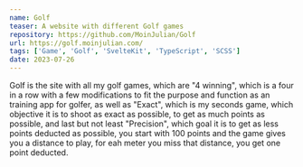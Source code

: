 ```yaml
---
name: Golf
teaser: A website with different Golf games
repository: https://github.com/MoinJulian/Golf
url: https://golf.moinjulian.com/
tags: ['Game', 'Golf', 'SvelteKit', 'TypeScript', 'SCSS']
date: 2023-07-26
---
```


Golf is the site with all my golf games, which are "4 winning", which is a four in a row with a few modifications to fit the purpose and function as an training app for golfer, as well as "Exact", which is my seconds game, which objective it is to shoot as exact as possible, to get as much points as possible, and last but not least "Precision", which goal it is to get as less points deducted as possible, you start with 100 points and the game gives you a distance to play, for eah meter you miss that distance, you get one point deducted.
